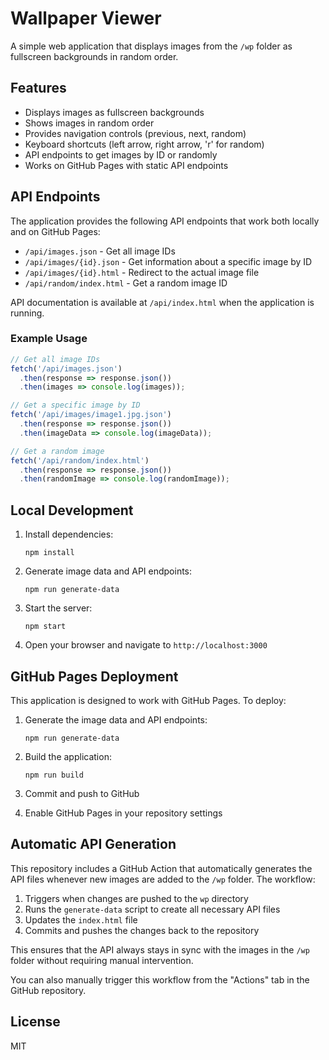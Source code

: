 # Wallpaper Viewer

A simple web application that displays images from the `/wp` folder as fullscreen backgrounds in random order.

## Features

- Displays images as fullscreen backgrounds
- Shows images in random order
- Provides navigation controls (previous, next, random)
- Keyboard shortcuts (left arrow, right arrow, 'r' for random)
- API endpoints to get images by ID or randomly
- Works on GitHub Pages with static API endpoints

## API Endpoints

The application provides the following API endpoints that work both locally and on GitHub Pages:

- `/api/images.json` - Get all image IDs
- `/api/images/{id}.json` - Get information about a specific image by ID
- `/api/images/{id}.html` - Redirect to the actual image file
- `/api/random/index.html` - Get a random image ID

API documentation is available at `/api/index.html` when the application is running.

### Example Usage

```javascript
// Get all image IDs
fetch('/api/images.json')
  .then(response => response.json())
  .then(images => console.log(images));

// Get a specific image by ID
fetch('/api/images/image1.jpg.json')
  .then(response => response.json())
  .then(imageData => console.log(imageData));

// Get a random image
fetch('/api/random/index.html')
  .then(response => response.json())
  .then(randomImage => console.log(randomImage));
```

## Local Development

1. Install dependencies:
   ```
   npm install
   ```

2. Generate image data and API endpoints:
   ```
   npm run generate-data
   ```

3. Start the server:
   ```
   npm start
   ```

4. Open your browser and navigate to `http://localhost:3000`

## GitHub Pages Deployment

This application is designed to work with GitHub Pages. To deploy:

1. Generate the image data and API endpoints:
   ```
   npm run generate-data
   ```

2. Build the application:
   ```
   npm run build
   ```

3. Commit and push to GitHub

4. Enable GitHub Pages in your repository settings

## Automatic API Generation

This repository includes a GitHub Action that automatically generates the API files whenever new images are added to the `/wp` folder. The workflow:

1. Triggers when changes are pushed to the `wp` directory
2. Runs the `generate-data` script to create all necessary API files
3. Updates the `index.html` file
4. Commits and pushes the changes back to the repository

This ensures that the API always stays in sync with the images in the `/wp` folder without requiring manual intervention.

You can also manually trigger this workflow from the "Actions" tab in the GitHub repository.

## License

MIT
